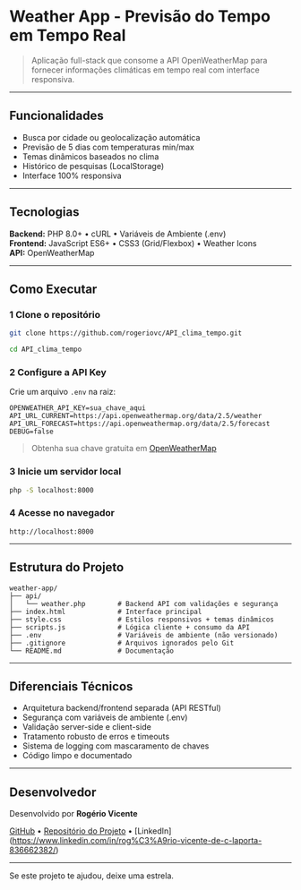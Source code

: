 #  Weather App - Previsão do Tempo em Tempo Real

> Aplicação full-stack que consome a API OpenWeatherMap para fornecer informações climáticas em tempo real com interface responsiva.

---

##  Funcionalidades

-  Busca por cidade ou geolocalização automática
-  Previsão de 5 dias com temperaturas min/max
-  Temas dinâmicos baseados no clima
-  Histórico de pesquisas (LocalStorage)
-  Interface 100% responsiva

---

##  Tecnologias

**Backend:** PHP 8.0+ • cURL • Variáveis de Ambiente (.env)  
**Frontend:** JavaScript ES6+ • CSS3 (Grid/Flexbox) • Weather Icons  
**API:** OpenWeatherMap

---

##  Como Executar

### 1 Clone o repositório
```bash
git clone https://github.com/rogeriovc/API_clima_tempo.git

cd API_clima_tempo
```

### 2 Configure a API Key
Crie um arquivo `.env` na raiz:
```env
OPENWEATHER_API_KEY=sua_chave_aqui
API_URL_CURRENT=https://api.openweathermap.org/data/2.5/weather
API_URL_FORECAST=https://api.openweathermap.org/data/2.5/forecast
DEBUG=false
```

>  Obtenha sua chave gratuita em [OpenWeatherMap](https://home.openweathermap.org/users/sign_up)

### 3 Inicie um servidor local
```bash
php -S localhost:8000
```

### 4 Acesse no navegador
```
http://localhost:8000
```

---

##  Estrutura do Projeto

```
weather-app/
├── api/
│   └── weather.php        # Backend API com validações e segurança
├── index.html             # Interface principal
├── style.css              # Estilos responsivos + temas dinâmicos
├── scripts.js             # Lógica cliente + consumo da API
├── .env                   # Variáveis de ambiente (não versionado)
├── .gitignore             # Arquivos ignorados pelo Git
└── README.md              # Documentação
```

---

##  Diferenciais Técnicos

-  Arquitetura backend/frontend separada (API RESTful)
-  Segurança com variáveis de ambiente (.env)
-  Validação server-side e client-side
-  Tratamento robusto de erros e timeouts
-  Sistema de logging com mascaramento de chaves
-  Código limpo e documentado

---

##  Desenvolvedor

Desenvolvido por **Rogério Vicente**

[GitHub](https://github.com/rogeriovc) • [Repositório do Projeto](https://github.com/rogeriovc/API_clima_tempo) 
• [LinkedIn] (https://www.linkedin.com/in/rog%C3%A9rio-vicente-de-c-laporta-836662382/)

---
 Se este projeto te ajudou, deixe uma estrela.
